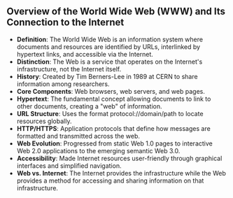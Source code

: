 ## Overview of the World Wide Web (WWW) and Its Connection to the Internet

- **Definition**: The World Wide Web is an information system where documents and resources are identified by URLs, interlinked by hypertext links, and accessible via the Internet.
- **Distinction**: The Web is a service that operates on the Internet's infrastructure, not the Internet itself.
- **History**: Created by Tim Berners-Lee in 1989 at CERN to share information among researchers.
- **Core Components**: Web browsers, web servers, and web pages.
- **Hypertext**: The fundamental concept allowing documents to link to other documents, creating a "web" of information.
- **URL Structure**: Uses the format protocol://domain/path to locate resources globally.
- **HTTP/HTTPS**: Application protocols that define how messages are formatted and transmitted across the web.
- **Web Evolution**: Progressed from static Web 1.0 pages to interactive Web 2.0 applications to the emerging semantic Web 3.0.
- **Accessibility**: Made Internet resources user-friendly through graphical interfaces and simplified navigation.
- **Web vs. Internet**: The Internet provides the infrastructure while the Web provides a method for accessing and sharing information on that infrastructure.

